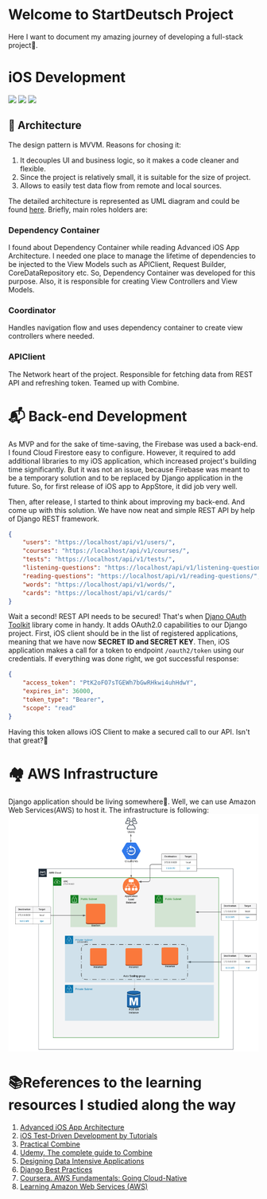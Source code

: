 Welcome to StartDeutsch Project
================
Here I want to document my amazing journey of developing a full-stack project🙂.

# iOS Development
![](https://img.shields.io/badge/ios-13.0-green)  ![](https://img.shields.io/badge/swift-5.0-green)  ![](https://img.shields.io/badge/codecoverage-20%25-yellow)

##  🏰 Architecture
The design pattern is MVVM. Reasons for chosing it:
1. It decouples UI and business logic, so it makes a code cleaner and flexible.
2. Since the project is relatively small, it is suitable for the size of project.
3. Allows to easily test data flow from remote and local sources.

The detailed architecture is represented as UML diagram and could be found [here](https://app.lucidchart.com/documents/view/d28925f7-f7d8-4d7f-8a9d-4ae9cf3c04ae/0_0). Briefly, main roles holders are:

### Dependency Container 
I found about Dependency Container while reading Advanced iOS App Architecture. I needed one place to manage the lifetime of dependencies to be injected to the View Models such as APIClient, Request Builder, CoreDataRepository etc. So, Dependency Container was developed for this purpose. Also, it is responsible for creating View Controllers and View Models.

### Coordinator
Handles navigation flow and uses dependency container to create view controllers where needed.

### APIClient
The Network heart of the project. Responsible for fetching data from REST API and refreshing token. Teamed up with Combine.

# 📬 Back-end Development

As MVP and for the sake of time-saving, the Firebase was used a back-end. I found Cloud Firestore easy to configure. However, it required to add additional libraries to my iOS application, which increased project's building time significantly. But it was not an issue, because Firebase was meant to be a temporary solution and to be replaced by Django application in the future.  So, for first release of iOS app to AppStore, it did job very well.

Then, after release, I started to think about improving my back-end. And come up with this solution. We have now neat and simple REST API by help of Django REST framework.
```json
{
    "users": "https://localhost/api/v1/users/",
    "courses": "https://localhost/api/v1/courses/",
    "tests": "https://localhost/api/v1/tests/",
    "listening-questions": "https://localhost/api/v1/listening-questions/",
    "reading-questions": "https://localhost/api/v1/reading-questions/",
    "words": "https://localhost/api/v1/words/",
    "cards": "https://localhost/api/v1/cards/"
}
```
Wait a second! REST API needs to be secured! That's when [Djano OAuth Toolkit](https://django-oauth-toolkit.readthedocs.io/en/latest/index.html) library come in handy. It adds OAuth2.0 capabilities to our Django project. First, iOS client should be in the list of registered applications, meaning that we have now <strong>SECRET ID and SECRET KEY</strong>. Then, iOS application makes a call for a token to endpoint <code>/oauth2/token</code> using our credentials. If everything was done right, we got successful response:

```json
{
    "access_token": "PtK2oFO7sTGEWh7bGwRHkwi4uhHdwY",
    "expires_in": 36000,
    "token_type": "Bearer",
    "scope": "read"
}
```
Having this token allows iOS Client to make a secured call to our API. Isn't that great?🥳


# 🏘 AWS Infrastructure

Django application should be living somewhere🤔. Well, we can use Amazon Web Services(AWS) to host it. The infrastructure is following:
![](aws-infrastructure.png)

# 📚References to the learning resources I studied along the way

1. [Advanced iOS App Architecture](https://store.raywenderlich.com/products/advanced-ios-app-architecture)
2. [iOS Test-Driven Development by Tutorials](https://store.raywenderlich.com/products/ios-test-driven-development)
3. [Practical Combine](https://practicalcombine.com)
4. [Udemy. The complete guide to Combine](https://www.udemy.com/course/the-complete-guide-to-combine-framework-in-ios-using-swift/)
5. [Designing Data Intensive Applications](https://www.amazon.com/Designing-Data-Intensive-Applications-Reliable-Maintainable/dp/1449373321)
6. [Django Best Practices](https://learning.oreilly.com/library/view/django-design-patterns/9781783986644/)
7. [Coursera. AWS Fundamentals: Going Cloud-Native](https://www.coursera.org/learn/aws-fundamentals-going-cloud-native)
8. [Learning Amazon Web Services (AWS)](https://learning.oreilly.com/library/view/learning-amazon-web/9780135301104/)
